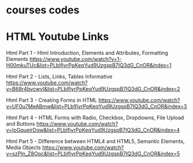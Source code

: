 # courses codes

# HTML Youtube Links
Html Part 1 - Html Introduction, Elements and Attributes, Formatting Elements
https://www.youtube.com/watch?v=1-H00mkuTUc&list=PLblfiyrPpKeqYud9UzgspB7IQ3dG_CnOR&index=1

Html Part 2 - Lists, Links, Tables Informative
https://www.youtube.com/watch?v=B68r4bvcwvI&list=PLblfiyrPpKeqYud9UzgspB7IQ3dG_CnOR&index=2

Html Part 3 - Creating Forms in HTML
https://www.youtube.com/watch?v=UF0u7MeABmw&list=PLblfiyrPpKeqYud9UzgspB7IQ3dG_CnOR&index=3

Html Part 4 - HTML Forms with Radio, Checkbox, Dropdowns, File Upload and Buttons
https://www.youtube.com/watch?v=IoGquejrDqw&list=PLblfiyrPpKeqYud9UzgspB7IQ3dG_CnOR&index=4

Html Part 5 - Difference between HTML4 and HTML5, Semantic Elements, Media Objects
https://www.youtube.com/watch?v=szPIn_Z8Opc&list=PLblfiyrPpKeqYud9UzgspB7IQ3dG_CnOR&index=5